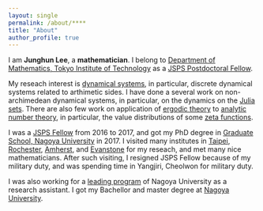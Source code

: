 ```yaml
---
layout: single
permalink: /about/****
title: "About"
author_profile: true
---
```


I am **Junghun Lee**, a **mathematician**.
I belong to [Department of Mathematics, Tokyo Institute of Technology](https://educ.titech.ac.jp/math/eng/) as a [JSPS Postdoctoral Fellow](https://www.jsps.go.jp/english/e-fellow/postdoctoral.html).

My reseach interest is [dynamical systems](https://en.wikipedia.org/wiki/Dynamical_system), in particular, discrete dynamical systems related to arthimetic sides.
I have done a several work on non-archimedean dynamical systems, in particular, on the dynamics on the [Julia sets](https://en.wikipedia.org/wiki/Julia_set).
There are also few work on application of [ergodic theory](https://en.wikipedia.org/wiki/Ergodic_theory) to [analytic number theory](https://en.wikipedia.org/wiki/Analytic_number_theory), in particular, the value distributions of some [zeta functions](https://en.wikipedia.org/wiki/Riemann_zeta_function).

I was a [JSPS Fellow](https://www.jsps.go.jp/j-pd/pd_sin.html) from 2016 to 2017, and got my PhD degree in [Graduate School, Nagoya University](http://www.math.nagoya-u.ac.jp) in 2017.
I visited many institutes in [Taipei](https://www.math.sinica.edu.tw/www/default_e.jsp), [Rochester](https://www.sas.rochester.edu/mth/), [Amherst](https://www.amherst.edu/academiclife/departments/mathematics-statistics/), and [Evanstone](https://www.math.northwestern.edu) for my reseach, and met many nice mathematicians.
After such visiting, I resigned JSPS Fellow because of my military duty, and was spending time in Yangjiri, Cheolwon for military duty.

I was also working for a [leading program](http://www.phdpro.leading.nagoya-u.ac.jp/eng/index.html) of Nagoya University as a research assistant.
I got my Bachellor and master degree at [Nagoya University](http://www.math.nagoya-u.ac.jp).